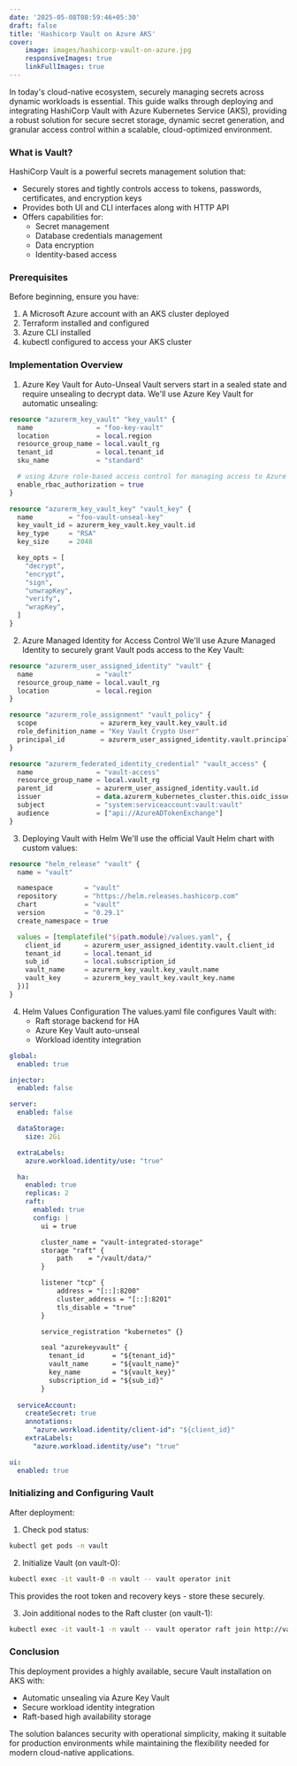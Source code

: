 ```yaml
---
date: '2025-05-08T08:59:46+05:30'
draft: false
title: 'Hashicorp Vault on Azure AKS'
cover: 
    image: images/hashicorp-vault-on-azure.jpg
    responsiveImages: true
    linkFullImages: true
---
```



In today's cloud-native ecosystem, securely managing secrets across dynamic workloads is essential. This guide walks through deploying and integrating HashiCorp Vault with Azure Kubernetes Service (AKS), providing a robust solution for secure secret storage, dynamic secret generation, and granular access control within a scalable, cloud-optimized environment.

### What is Vault?
HashiCorp Vault is a powerful secrets management solution that:
- Securely stores and tightly controls access to tokens, passwords, certificates, and encryption keys
- Provides both UI and CLI interfaces along with HTTP API
- Offers capabilities for:
    - Secret management
    - Database credentials management
    - Data encryption
    - Identity-based access

### Prerequisites
Before beginning, ensure you have:
1. A Microsoft Azure account with an AKS cluster deployed
2. Terraform installed and configured
3. Azure CLI installed
4. kubectl configured to access your AKS cluster

### Implementation Overview

1.  Azure Key Vault for Auto-Unseal
Vault servers start in a sealed state and require unsealing to decrypt data. We'll use Azure Key Vault for automatic unsealing:
```tf
resource "azurerm_key_vault" "key_vault" {
  name                = "foo-key-vault"
  location            = local.region
  resource_group_name = local.vault_rg
  tenant_id           = local.tenant_id
  sku_name            = "standard"

  # using Azure role-based access control for managing access to Azure key vault
  enable_rbac_authorization = true
}

resource "azurerm_key_vault_key" "vault_key" {
  name         = "foo-vault-unseal-key"
  key_vault_id = azurerm_key_vault.key_vault.id
  key_type     = "RSA"
  key_size     = 2048

  key_opts = [
    "decrypt",
    "encrypt",
    "sign",
    "unwrapKey",
    "verify",
    "wrapKey",
  ]
}
```

2. Azure Managed Identity for Access Control
We'll use Azure Managed Identity to securely grant Vault pods access to the Key Vault:
```tf
resource "azurerm_user_assigned_identity" "vault" {
  name                = "vault"
  resource_group_name = local.vault_rg
  location            = local.region
}

resource "azurerm_role_assignment" "vault_policy" {
  scope                = azurerm_key_vault.key_vault.id
  role_definition_name = "Key Vault Crypto User"
  principal_id         = azurerm_user_assigned_identity.vault.principal_id
}

resource "azurerm_federated_identity_credential" "vault_access" {
  name                = "vault-access"
  resource_group_name = local.vault_rg
  parent_id           = azurerm_user_assigned_identity.vault.id
  issuer              = data.azurerm_kubernetes_cluster.this.oidc_issuer_url
  subject             = "system:serviceaccount:vault:vault"
  audience            = ["api://AzureADTokenExchange"]
}
```

3. Deploying Vault with Helm
We'll use the official Vault Helm chart with custom values:
```tf
resource "helm_release" "vault" {
  name = "vault"

  namespace        = "vault"
  repository       = "https://helm.releases.hashicorp.com"
  chart            = "vault"
  version          = "0.29.1"
  create_namespace = true

  values = [templatefile("${path.module}/values.yaml", {
    client_id      = azurerm_user_assigned_identity.vault.client_id
    tenant_id      = local.tenant_id
    sub_id         = local.subscription_id
    vault_name     = azurerm_key_vault.key_vault.name
    vault_key      = azurerm_key_vault_key.vault_key.name
  })]
}
```
4. Helm Values Configuration
The values.yaml file configures Vault with:
    - Raft storage backend for HA
    - Azure Key Vault auto-unseal
    - Workload identity integration
```yaml
global:
  enabled: true

injector:
  enabled: false

server:
  enabled: false

  dataStorage:
    size: 2Gi

  extraLabels:
    azure.workload.identity/use: "true"

  ha:
    enabled: true
    replicas: 2
    raft:
      enabled: true
      config: |
        ui = true

        cluster_name = "vault-integrated-storage"
        storage "raft" {
            path    = "/vault/data/"
        }

        listener "tcp" {
            address = "[::]:8200"
            cluster_address = "[::]:8201"
            tls_disable = "true"
        }

        service_registration "kubernetes" {}

        seal "azurekeyvault" {
          tenant_id       = "${tenant_id}"
          vault_name      = "${vault_name}"
          key_name        = "${vault_key}"
          subscription_id = "${sub_id}"
        }
        
  serviceAccount:
    createSecret: true
    annotations:
      "azure.workload.identity/client-id": "${client_id}"
    extraLabels:
      "azure.workload.identity/use": "true"

ui:
  enabled: true
```

### Initializing and Configuring Vault
After deployment:
1. Check pod status:
```bash
kubectl get pods -n vault
```

2. Initialize Vault (on vault-0):
```bash
kubectl exec -it vault-0 -n vault -- vault operator init
```
This provides the root token and recovery keys - store these securely.

3. Join additional nodes to the Raft cluster (on vault-1):
```bash
kubectl exec -it vault-1 -n vault -- vault operator raft join http://vault-0.vault-internal:8200
```

### Conclusion
This deployment provides a highly available, secure Vault installation on AKS with:
- Automatic unsealing via Azure Key Vault
- Secure workload identity integration
- Raft-based high availability storage

The solution balances security with operational simplicity, making it suitable for production environments while maintaining the flexibility needed for modern cloud-native applications.